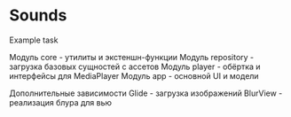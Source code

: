# Sounds
Example task


Модуль core - утилиты и экстеншн-функции
Модуль repository - загрузка базовых сущностей с ассетов
Модуль player - обёртка и интерфейсы для MediaPlayer
Модуль app - основной UI и модели

Дополнительные зависимости
Glide - загрузка изображений
BlurView - реализация блура для вью

